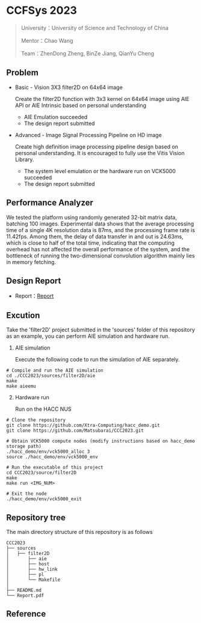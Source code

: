 # CCFSys 2023

> University：University of Science and Technology of China
> 
> Mentor：Chao Wang
> 
> Team：ZhenDong Zheng, BinZe Jiang, QianYu Cheng


 ## Problem

- Basic - Vision 3X3 filter2D on 64x64 image

  Create the filter2D function with 3x3 kernel on 64x64 image using AIE API or AIE Intrinsic based on personal understanding

	- AIE Emulation succeeded
	- The design report submitted

- Advanced - Image Signal Processing Pipeline on HD image

  Create high definition image processing pipeline design based on personal understanding. It is encouraged to fully use the Vitis Vision Library.

	- The system level emulation or the hardware run on VCK5000 succeeded
	- The design report submitted

## Performance Analyzer

We tested the platform using randomly generated 32-bit matrix data, batching 100 images. Experimental data shows that the average processing time of a single 4K resolution data is 87ms, and the processing frame rate is 11.42fps. Among them, the delay of data transfer in and out is 24.63ms, which is close to half of the total time, indicating that the computing overhead has not affected the overall performance of the system, and the bottleneck of running the two-dimensional convolution algorithm mainly lies in memory fetching.


## Design Report

- Report：[Report](./report.pdf)

## Excution

Take the 'filter2D' project submitted in the 'sources' folder of this repository as an example, you can perform AIE simulation and hardware run.

1. AIE simulation

   Execute the following code to run the simulation of AIE separately.

```shell
# Compile and run the AIE simulation
cd ./CCC2023/sources/filter2D/aie
make
make aieemu
```

2. Hardware run

   Run on the HACC NUS

```shell
# Clone the repository
git clone https://github.com/Xtra-Computing/hacc_demo.git
git clone https://github.com/Matsubarai/CCC2023.git

# Obtain VCK5000 compute nodes (modify instructions based on hacc_demo storage path)
./hacc_demo/env/vck5000_alloc 3
source ./hacc_demo/env/vck5000_env

# Run the executable of this project
cd CCC2023/source/filter2D
make
make run <IMG_NUM>

# Exit the node
./hacc_demo/env/vck5000_exit
```

## Repository tree
The main directory structure of this repository is as follows
```
CCC2023
├── sources
│   ├── filter2D
│       ├── aie
│       ├── host
│       ├── hw_link
│       ├── pl
│       └── Makefile
│
├── README.md
└── Report.pdf
```

## Reference
